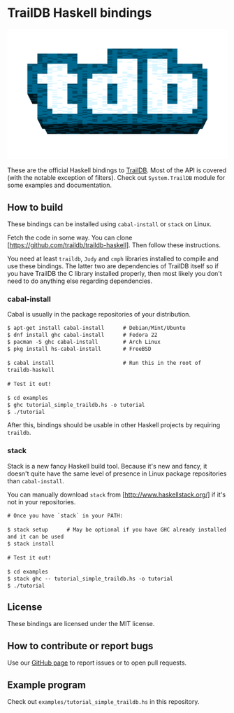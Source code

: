TrailDB Haskell bindings
========================

![TrailDB logo](traildb_logo_512.png?raw=true)

These are the official Haskell bindings to [TrailDB](http://traildb.io/). Most
of the API is covered (with the notable exception of filters). Check out
`System.TrailDB` module for some examples and documentation.

How to build
------------

These bindings can be installed using `cabal-install` or `stack` on Linux.

Fetch the code in some way. You can clone
[https://github.com/traildb/traildb-haskell]. Then follow these
instructions.

You need at least `traildb`, `Judy` and `cmph` libraries installed to compile
and use these bindings. The latter two are dependencies of TrailDB itself so if
you have TrailDB the C library installed properly, then most likely you don't
need to do anything else regarding dependencies.

### cabal-install

Cabal is usually in the package repositories of your distribution.

    $ apt-get install cabal-install      # Debian/Mint/Ubuntu
    $ dnf install ghc cabal-install      # Fedora 22
    $ pacman -S ghc cabal-install        # Arch Linux
    $ pkg install hs-cabal-install       # FreeBSD

    $ cabal install                      # Run this in the root of traildb-haskell

    # Test it out!

    $ cd examples
    $ ghc tutorial_simple_traildb.hs -o tutorial
    $ ./tutorial

After this, bindings should be usable in other Haskell projects by requiring `traildb`.

### stack

Stack is a new fancy Haskell build tool. Because it's new and fancy, it doesn't
quite have the same level of presence in Linux package repositories than
`cabal-install`.

You can manually download `stack` from [http://www.haskellstack.org/] if it's
not in your repositories.

    # Once you have `stack` in your PATH:

    $ stack setup      # May be optional if you have GHC already installed and it can be used
    $ stack install

    # Test it out!

    $ cd examples
    $ stack ghc -- tutorial_simple_traildb.hs -o tutorial
    $ ./tutorial

License
-------

These bindings are licensed under the MIT license.

How to contribute or report bugs
--------------------------------

Use our [GitHub page](https://github.com/traildb/traildb-haskell/) to
report issues or to open pull requests.

Example program
---------------

Check out `examples/tutorial_simple_traildb.hs` in this repository.

